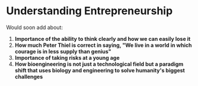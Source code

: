 # Understanding Entrepreneurship

Would soon add about:

1. **Importance of the ability to think clearly and how we can easily lose it**  
2. **How much Peter Thiel is correct in saying, "We live in a world in which courage is in less supply than genius"**  
3. **Importance of taking risks at a young age**  
4. **How bioengineering is not just a technological field but a paradigm shift that uses biology and engineering to solve humanity's biggest challenges**  


